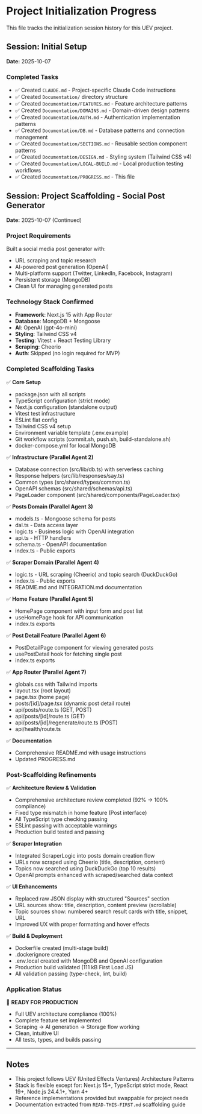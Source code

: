 # Project Initialization Progress

This file tracks the initialization session history for this UEV project.

## Session: Initial Setup
**Date:** 2025-10-07

### Completed Tasks

- ✅ Created `CLAUDE.md` - Project-specific Claude Code instructions
- ✅ Created `Documentation/` directory structure
- ✅ Created `Documentation/FEATURES.md` - Feature architecture patterns
- ✅ Created `Documentation/DOMAINS.md` - Domain-driven design patterns
- ✅ Created `Documentation/AUTH.md` - Authentication implementation patterns
- ✅ Created `Documentation/DB.md` - Database patterns and connection management
- ✅ Created `Documentation/SECTIONS.md` - Reusable section component patterns
- ✅ Created `Documentation/DESIGN.md` - Styling system (Tailwind CSS v4)
- ✅ Created `Documentation/LOCAL-BUILD.md` - Local production testing workflows
- ✅ Created `Documentation/PROGRESS.md` - This file

## Session: Project Scaffolding - Social Post Generator
**Date:** 2025-10-07 (Continued)

### Project Requirements

Built a social media post generator with:
- URL scraping and topic research
- AI-powered post generation (OpenAI)
- Multi-platform support (Twitter, LinkedIn, Facebook, Instagram)
- Persistent storage (MongoDB)
- Clean UI for managing generated posts

### Technology Stack Confirmed

- **Framework**: Next.js 15 with App Router
- **Database**: MongoDB + Mongoose
- **AI**: OpenAI (gpt-4o-mini)
- **Styling**: Tailwind CSS v4
- **Testing**: Vitest + React Testing Library
- **Scraping**: Cheerio
- **Auth**: Skipped (no login required for MVP)

### Completed Scaffolding Tasks

✅ **Core Setup**
- package.json with all scripts
- TypeScript configuration (strict mode)
- Next.js configuration (standalone output)
- Vitest test infrastructure
- ESLint flat config
- Tailwind CSS v4 setup
- Environment variable template (.env.example)
- Git workflow scripts (commit.sh, push.sh, build-standalone.sh)
- docker-compose.yml for local MongoDB

✅ **Infrastructure (Parallel Agent 2)**
- Database connection (src/lib/db.ts) with serverless caching
- Response helpers (src/lib/responses/say.ts)
- Common types (src/shared/types/common.ts)
- OpenAPI schemas (src/shared/schemas/api.ts)
- PageLoader component (src/shared/components/PageLoader.tsx)

✅ **Posts Domain (Parallel Agent 3)**
- models.ts - Mongoose schema for posts
- dal.ts - Data access layer
- logic.ts - Business logic with OpenAI integration
- api.ts - HTTP handlers
- schema.ts - OpenAPI documentation
- index.ts - Public exports

✅ **Scraper Domain (Parallel Agent 4)**
- logic.ts - URL scraping (Cheerio) and topic search (DuckDuckGo)
- index.ts - Public exports
- README.md and INTEGRATION.md documentation

✅ **Home Feature (Parallel Agent 5)**
- HomePage component with input form and post list
- useHomePage hook for API communication
- index.ts exports

✅ **Post Detail Feature (Parallel Agent 6)**
- PostDetailPage component for viewing generated posts
- usePostDetail hook for fetching single post
- index.ts exports

✅ **App Router (Parallel Agent 7)**
- globals.css with Tailwind imports
- layout.tsx (root layout)
- page.tsx (home page)
- posts/[id]/page.tsx (dynamic post detail route)
- api/posts/route.ts (GET, POST)
- api/posts/[id]/route.ts (GET)
- api/posts/[id]/regenerate/route.ts (POST)
- api/health/route.ts

✅ **Documentation**
- Comprehensive README.md with usage instructions
- Updated PROGRESS.md

### Post-Scaffolding Refinements

✅ **Architecture Review & Validation**
- Comprehensive architecture review completed (92% → 100% compliance)
- Fixed type mismatch in home feature (Post interface)
- All TypeScript type checking passing
- ESLint passing with acceptable warnings
- Production build tested and passing

✅ **Scraper Integration**
- Integrated ScraperLogic into posts domain creation flow
- URLs now scraped using Cheerio (title, description, content)
- Topics now searched using DuckDuckGo (top 10 results)
- OpenAI prompts enhanced with scraped/searched data context

✅ **UI Enhancements**
- Replaced raw JSON display with structured "Sources" section
- URL sources show: title, description, content preview (scrollable)
- Topic sources show: numbered search result cards with title, snippet, URL
- Improved UX with proper formatting and hover effects

✅ **Build & Deployment**
- Dockerfile created (multi-stage build)
- .dockerignore created
- .env.local created with MongoDB and OpenAI configuration
- Production build validated (111 kB First Load JS)
- All validation passing (type-check, lint, build)

### Application Status

🎉 **READY FOR PRODUCTION**
- Full UEV architecture compliance (100%)
- Complete feature set implemented
- Scraping → AI generation → Storage flow working
- Clean, intuitive UI
- All tests, types, and builds passing

---

## Notes

- This project follows UEV (United Effects Ventures) Architecture Patterns
- Stack is flexible except for: Next.js 15+, TypeScript strict mode, React 19+, Node.js 24.4.1+, Yarn 4+
- Reference implementations provided but swappable for project needs
- Documentation extracted from `READ-THIS-FIRST.md` scaffolding guide

